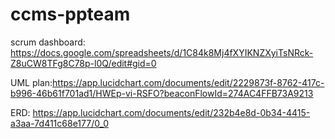 # ccms-ppteam
scrum dashboard: https://docs.google.com/spreadsheets/d/1C84k8Mj4fXYIKNZXyiTsNRck-Z8uCW8TFg8C78p-l0Q/edit#gid=0

UML plan:https://app.lucidchart.com/documents/edit/2229873f-8762-417c-b996-46b61f701ad1/HWEp-vi-RSFO?beaconFlowId=274AC4FFB73A9213

ERD: https://app.lucidchart.com/documents/edit/232b4e8d-0b34-4415-a3aa-7d411c68e177/0_0

